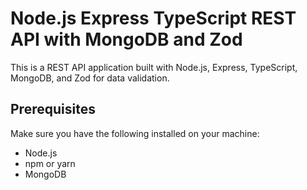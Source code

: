 # Node.js Express TypeScript REST API with MongoDB and Zod

This is a REST API application built with Node.js, Express, TypeScript, MongoDB, and Zod for data validation.

## Prerequisites

Make sure you have the following installed on your machine:

- Node.js
- npm or yarn
- MongoDB